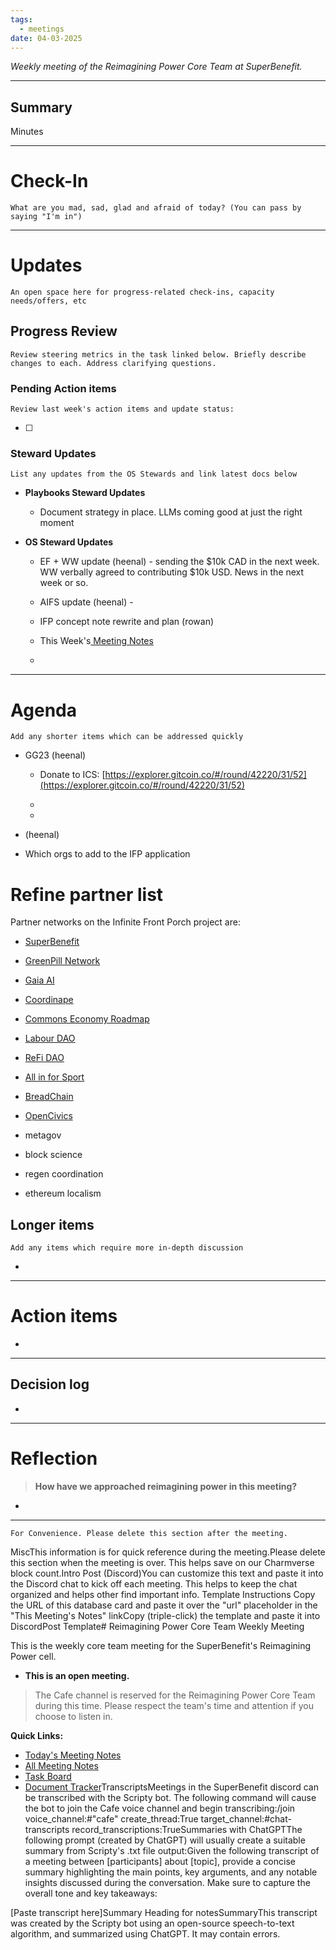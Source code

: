 ```yaml
---
tags:
  - meetings
date: 04-03-2025
---
```

_Weekly meeting of the Reimagining Power Core Team at SuperBenefit._

---

## Summary

Minutes 

---

# Check-In

`What are you mad, sad, glad and afraid of today? (You can pass by saying "I'm in")`

---

# Updates

`An open space here for progress-related check-ins, capacity needs/offers, etc`

## Progress Review

`Review steering metrics in the task linked below. Briefly describe changes to each. Address clarifying questions.`

   

### Pending Action items

`Review last week's action items and update status:`

- [ ]  

### Steward Updates

`List any updates from the OS Stewards and link latest docs below`

- **Playbooks Steward Updates**

  - Document strategy in place. LLMs coming good at just the right moment

- **OS Steward Updates**

  - EF + WW update (heenal) - sending the $10k CAD in the next week. WW verbally agreed to contributing $10k USD. News in the next week or so. 

  - AIFS update (heenal) - 

  - IFP concept note rewrite and plan (rowan)

  - This Week's[ Meeting Notes](https://app.charmverse.io/superbenefit/os-stewards-meeting-32-1-4-25-73494079609317)

  - 

---

# Agenda

`Add any shorter items which can be addressed quickly`

- GG23 (heenal)

  - Donate to ICS: [https://explorer.gitcoin.co/#/round/42220/31/52](https://explorer.gitcoin.co/#/round/42220/31/52)

  -  

  -   

-  (heenal)

- Which orgs to add to the IFP application

# Refine partner list

Partner networks on the Infinite Front Porch project are:

- [SuperBenefit](https://superbenefit.org/)

- [GreenPill Network ](https://greenpill.network/)

- [Gaia AI](https://www.gaiaai.app/)

- [Coordinape](https://coordinape.com/)

- [Commons Economy Roadmap](https://www.commonseconomy.org/Commons-Economy-Roadmap-6014ead2bd9d484a964a9aba1dcf1b4e)

- [Labour DAO](https://thelabordao.com)

- [ReFi DAO](https://www.refidao.com/) 

- [All in for Sport](https://allinforsport.org)

- [BreadChain](https://breadchain.xyz)

- [OpenCivics](https://opencivics.co)

- metagov

- block science

- regen coordination

- ethereum localism


## Longer items

`Add any items which require more in-depth discussion`

- 

---

# Action items

- 

---

## Decision log

-    

---

# Reflection 

> **How have we approached reimagining power in this meeting?**

-  

---

`For Convenience. Please delete this section after the meeting.`

MiscThis information is for quick reference during the meeting.Please delete this section when the meeting is over. This helps save on our Charmverse block count.Intro Post (Discord)You can customize this text and paste it into the Discord chat to kick off each meeting. This helps to keep the chat organized and helps other find important info. Template Instructions Copy the URL of this database card and paste it over the "url" placeholder in the "This Meeting's Notes" linkCopy (triple-click) the template and paste it into DiscordPost Template# Reimagining Power Core Team Weekly Meeting

This is the weekly core team meeting for the SuperBenefit's Reimagining Power cell.

- __This is an **open** meeting.__  
> The Cafe channel is reserved for the Reimagining Power Core Team during this time. Please respect the team's time and attention if you choose to listen in.

**Quick Links:**
- [Today's Meeting Notes](url)  
- [All Meeting Notes](https://app.charmverse.io/superbenefit/meeting-notes-reimagining-power-9995214806368862)  
- [Task Board](https://app.charmverse.io/superbenefit/task-board-reimagining-power-18270894134568505)
- [Document Tracker](https://app.charmverse.io/superbenefit/documents-reimagining-power-8236079332321762)TranscriptsMeetings in the SuperBenefit discord can be transcribed with the Scripty bot. The following command will cause the bot to join the Cafe voice channel and begin transcribing:/join voice_channel:#"cafe" create_thread:True target_channel:#chat-transcripts record_transcriptions:TrueSummaries with ChatGPTThe following prompt (created by ChatGPT) will usually create a suitable summary from Scripty's .txt file output:Given the following transcript of a meeting between [participants] about [topic], provide a concise summary highlighting the main points, key arguments, and any notable insights discussed during the conversation. Make sure to capture the overall tone and key takeaways:

[Paste transcript here]Summary Heading for notesSummaryThis transcript was created by the Scripty bot using an open-source speech-to-text algorithm, and summarized using ChatGPT. It may contain errors.<Paste summary here>

# 